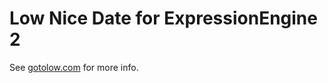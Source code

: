 # Low Nice Date for ExpressionEngine 2

See [gotolow.com](http://gotolow.com/addons/low-nice-date) for more info.